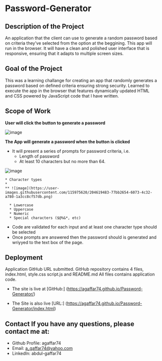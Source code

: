 # **Password-Generator**

## Description of the Project
An application that the client can use to generate a random password based on criteria they’ve selected from the option at the beggining. This app will run in the browser. It will have a clean and polished user interface that is responsive, ensuring that it adapts to multiple screen sizes.

## Goal of the Project
This was a learning challange for creating an app that randomly generates a password based on defined criteria ensuring strong security. Learned to execute the app in the browser that features dynamically updated HTML and CSS powered by JavaScript code that I have written.

## Scope of Work

**User will click the button to generate a password**

![image](https://user-images.githubusercontent.com/115975620/204620654-88d6b63b-6be5-4597-8a04-3a11cbd364a7.png)


**The App will generate a password when the button is clicked**
  * It will present a series of prompts for password criteria, i.e.
      * Length of password
      * At least 10 characters but no more than 64.
      
![image](https://user-images.githubusercontent.com/115975620/204620878-06b920f1-425b-403a-885b-dc3e20e27a58.png)

    * Character types
    * 
    ** ![image](https://user-images.githubusercontent.com/115975620/204619483-77bb2654-6073-4c32-a780-1a3cc8cf57db.png)
    
      * Lowercase
      * Uppercase
      * Numeric
      * Special characters ($@%&*, etc)
  * Code are validated for each input and at least one character type should be selected
  * Once prompts are answered then the password should is generated and wriyyed to the text box of the page.

## Deployment
Application GitHub URL submitted.
GitHub repository contains 4 files, index.html, style.css script.js and README.md
All files contains application code.

* The site is live at [GitHub:] (https://agaffar74.github.io/Password-Generator/)

* The Site is also live [URL:] (https://agaffar74.github.io/Password-Generator/index.html)

## Contact If you have any questions, please contact me at:

* Github Profile: agaffar74 
* Email: a_gaffar74@yahoo.com 
* LinkedIn: abdul-gaffar74
